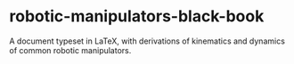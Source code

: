 # robotic-manipulators-black-book
A document typeset in LaTeX, with derivations of kinematics and dynamics of common robotic manipulators.
